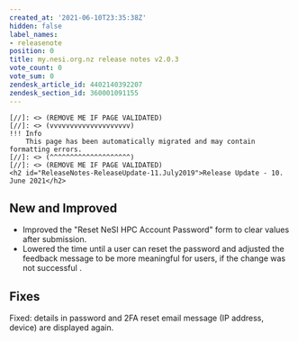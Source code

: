 ```yaml
---
created_at: '2021-06-10T23:35:38Z'
hidden: false
label_names:
- releasenote
position: 0
title: my.nesi.org.nz release notes v2.0.3
vote_count: 0
vote_sum: 0
zendesk_article_id: 4402140392207
zendesk_section_id: 360001091155
---
```



    [//]: <> (REMOVE ME IF PAGE VALIDATED)
    [//]: <> (vvvvvvvvvvvvvvvvvvvv)
    !!! Info
        This page has been automatically migrated and may contain formatting errors.
    [//]: <> (^^^^^^^^^^^^^^^^^^^^)
    [//]: <> (REMOVE ME IF PAGE VALIDATED)
    <h2 id="ReleaseNotes-ReleaseUpdate-11.July2019">Release Update - 10. June 2021</h2>
<h2 id="ReleaseNotes-NewandImproved">New and Improved</h2>
<ul>
<li>Improved the "Reset NeSI HPC Account Password" form to clear values after submission.</li>
<li>
<span>Lowered the time until a user can reset the password and adjusted the feedback message to be more meaningful for users, if the change was not </span>successful .</li>
</ul>
<h2 id="ReleaseNotes-Fixes"><span>Fixes</span></h2>
<p><span>Fixed: </span>details in password and 2FA reset email message (IP address, device) are displayed again.</p>
<p> </p>